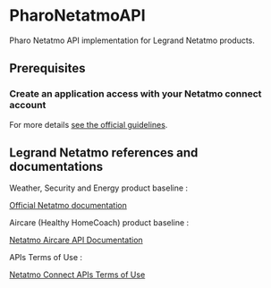 # PharoNetatmoAPI

Pharo Netatmo API implementation for Legrand Netatmo products.

## Prerequisites

### Create an application access with your Netatmo connect account

For more details [see the official guidelines](https://dev.netatmo.com/guideline).

## Legrand Netatmo references and documentations

Weather, Security and Energy product baseline :

[Official Netatmo documentation](https://dev.netatmo.com/)

Aircare (Healthy HomeCoach) product baseline :

[Netatmo Aircare API Documentation](https://dev.netatmo.com/apidocumentation/aircare)

APIs Terms of Use :

[Netatmo Connect APIs Terms of Use](https://dev.netatmo.com/legal) 
